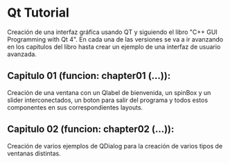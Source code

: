 Qt Tutorial
===========

Creación de una interfaz gráfica usando QT y siguiendo el libro "C++ GUI Programming with Qt 4".
En cada una de las versiones se va a ir avanzando en los capitulos del libro hasta crear un ejemplo
de una interfaz de usuario avanzada.

Capitulo 01 (funcion: chapter01 (...)):
--------------------------------------

Creación de una ventana con un Qlabel de bienvenida, un spinBox y un slider interconectados, un boton
para salir del programa y todos estos componentes en sus correspondientes layouts.

Capitulo 02 (funcion: chapter02 (...)):
---------------------------------------

Creación de varios ejemplos de QDialog para la creación de varios tipos de ventanas distintas.
